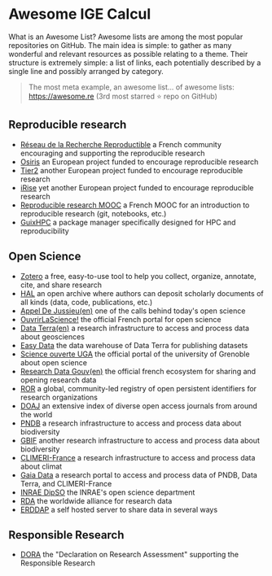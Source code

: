 # Awesome IGE Calcul

What is an Awesome List? Awesome lists are among the most popular repositories on GitHub. The main idea is simple: to gather as many wonderful and relevant resources as possible relating to a theme.
Their structure is extremely simple: a list of links, each potentially described by a single line and possibly arranged by category.
> The most meta example, an awesome list... of awesome lists: https://awesome.re (3rd most starred :star: repo on GitHub)

## Reproducible research
- [Réseau de la Recherche Reproductible](https://www.recherche-reproductible.fr/) a French community encouraging and supporting the reproducible research
- [Osiris](https://osiris4r.eu/about/) an European project funded to encourage reproducible research
- [Tier2](https://tier2-project.eu/) another European project funded to encourage reproducible research
- [iRise](https://irise-project.eu/) yet another European project funded to encourage reproducible research
- [Reproducible research MOOC](https://www.fun-mooc.fr/fr/cours/recherche-reproductible-principes-methodologiques-pour-une-science-transparente/) a French MOOC for an introduction to reproducible research (git, notebooks, etc.)
- [GuixHPC](https://hpc.guix.info/) a package manager specifically designed for HPC and reproducibility

## Open Science
- [Zotero](https://www.zotero.org/) a free, easy-to-use tool to help you collect, organize, annotate, cite, and share research
- [HAL](https://hal.science/) an open archive where authors can deposit scholarly documents of all kinds (data, code, publications, etc.)
- [Appel De Jussieu](https://jussieucall.org/)[(en)](https://jussieucall.org/jussieu-call/) one of the calls behind today's open science
- [OuvrirLaScience!](https://www.ouvrirlascience.fr/) the official French portal for open science
- [Data Terra](https://www.data-terra.org/)[(en)](https://www.data-terra.org/en/) a research infrastructure to access and process data about geosciences
- [Easy Data](https://www.easydata.earth/) the data warehouse of Data Terra for publishing datasets
- [Science ouverte UGA](https://scienceouverte.univ-grenoble-alpes.fr/) the official portal of the university of Grenoble about open science
- [Research Data Gouv](https://recherche.data.gouv.fr/)[(en)](https://recherche.data.gouv.fr/en/) the official french ecosystem for sharing and opening research data
- [ROR](https://ror.org/) a global, community-led registry of open persistent identifiers for research organizations
- [DOAJ](https://doaj.org/) an extensive index of diverse open access journals from around the world
- [PNDB](https://www.pndb.fr/) a research infrastructure to access and process data about biodiversity
- [GBIF](https://www.gbif.org/) another research infrastructure to access and process data about biodiversity
- [CLIMERI-France](https://climeri-france.fr/) a research infrastructure to access and process data about climat
- [Gaia Data](https://www.gaia-data.org/) a research portal to access and process data of PNDB, Data Terra, and CLIMERI-France
- [INRAE DipSO](https://science-ouverte.inrae.fr/fr/la-science-ouverte/la-direction-pour-la-science-ouverte) the INRAE's open science department
- [RDA](https://www.rd-alliance.org/) the worldwide alliance for research data
- [ERDDAP](https://coastwatch.pfeg.noaa.gov/erddap/index.html) a self hosted server to share data in several ways

## Responsible Research
- [DORA](https://sfdora.org/about-dora/) the "Declaration on Research Assessment" supporting the Responsible Research
